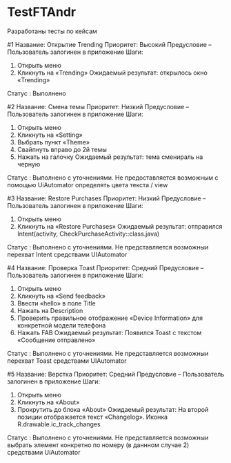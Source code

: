 # TestFTAndr

Разработаны тесты по кейсам

#1
Название: Открытие Trending
Приоритет: Высокий
Предусловие – Пользователь залогинен в приложение
Шаги:
1)	Открыть меню
2)	Кликнуть на «Trending»
Ожидаемый результат: открылось окно «Trending»

Статус : Выполнено

#2
Название: Смена темы
Приоритет: Низкий
Предусловие – Пользователь залогинен в приложение
Шаги:
1)	Открыть меню
2)	Кликнуть на «Setting»
3)	Выбрать пункт «Theme»
4)	Свайпнуть вправо до 2й темы
5)	Нажать на галочку
Ожидаемый результат: тема сменираль на черную

Статус : Выполнено с уточнениями. Не предоставляется возможным с помощью UiAutomator определять цвета текста / view

#3
Название: Restore Purchases
Приоритет: Низкий
Предусловие – Пользователь залогинен в приложение
Шаги:
1)	Открыть меню
2)	Кликнуть на «Restore Purchases»
Ожидаемый результат: отправился Intent(activity, CheckPurchaseActivity::class.java)

Статус : Выполнено с уточнениями. Не представляется возможныи перехват Intent средствами UIAutomator

#4
Название: Проверка Toast
Приоритет: Средний
Предусловие – Пользователь залогинен в приложение
Шаги:
1)	Открыть меню
2)	Кликнуть на «Send feedback»
3)	Ввести «hello» в поле Title
4)	Нажать на Description
5)	Проверить правильное отображение «Device Information» для конкретной модели телефона
6)	Нажать FAB
Ожидаемый результат: Появился Toast с текстом «Сообщение отправлено»

Статус : Выполнено с уточнениями. Не представляется возможныи перехват Toast средствами UIAutomator


#5
Название: Верстка
Приоритет: Средний
Предусловие – Пользователь залогинен в приложение
Шаги:
1)	Открыть меню
2)	Кликнуть на «About»
3)	Прокрутить до блока «About»
Ожидаемый результат: На второй позиции отображается текст «Changelog». Иконка R.drawable.ic_track_changes

Статус : Выполнено с уточнениями. Не представляется возможныи выбрать элемент конкретно по номеру (в даннном случае 2) средствами UiAutomator


